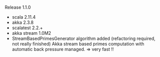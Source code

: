 Release 1.1.0
  - scala 2.11.4
  - akka 2.3.8
  - scalatest 2.2.+
  - akka stream 1.0M2
  - StreamBasedPrimesGenerator algorithm added (refactoring required, not really finished)
    Akka stream based primes computation with automatic back pressure managed.
    => very fast !! 
